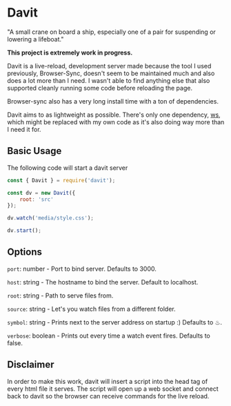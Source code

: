 # Davit

"A small crane on board a ship, especially one of a pair for suspending or lowering a lifeboat."

**This project is extremely work in progress.**

Davit is a live-reload, development server made because the tool I used previously, Browser-Sync, doesn't seem to be maintained much and also does a lot more than I need.  I wasn't able to find anything else that also supported cleanly running some code before reloading the page.

Browser-sync also has a very long install time with a ton of dependencies.

Davit aims to as lightweight as possible.  There's only one dependency, [ws](https://www.npmjs.com/package/ws), which might be replaced with my own code as it's also doing way more than I need it for.

## Basic Usage

The following code will start a davit server 

```JavaScript
const { Davit } = require('davit');

const dv = new Davit({
	root: 'src'
});

dv.watch('media/style.css');

dv.start();
```

## Options

`port`: number - Port to bind server.  Defaults to 3000.

`host`: string - The hostname to bind the server.  Default to localhost.

`root`: string - Path to serve files from.

`source`: string - Let's you watch files from a different folder.

`symbol`: string - Prints next to the server address on startup :)  Defaults to ♨.

`verbose`: boolean - Prints out every time a watch event fires.  Defaults to false.

## Disclaimer
In order to make this work, davit will insert a script into the head tag of every html file it serves.  The script will open up a web socket and connect back to davit so the browser can receive commands for the live reload.